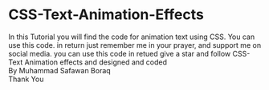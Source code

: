 # CSS-Text-Animation-Effects
In this Tutorial you will find the code for animation text using CSS.
You can use this code. in return just remember me in your prayer, and support me on social media.
you can use this code in retued give a star and follow 
CSS-Text Animation effects  and designed and coded <br> By Muhammad Safawan Boraq <br> Thank You
